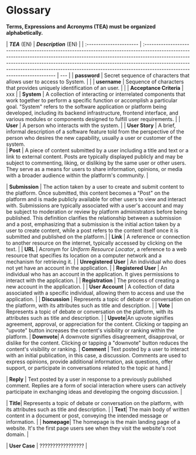 # Glossary

**Terms, Expressions and Acronyms (TEA) must be organized alphabetically.**

| **_TEA_** (EN)          | **_Description_** (EN)                                                                                                                                                                                                                                                                                                                                            |
| :---------------------- | :---------------------------------------------------------------------------------------------------------------------------------------------------------------------------------------------------------------------------------------------------------------------------------------------------------------------------------------------------------------- | --- |
| **password**            | Secret sequence of characters that allows user to access to System.                                                                                                                                                                                                                                                                                               |     |
| **username**            | Sequence of characters that provides uniquely identification of an user.                                                                                                                                                                                                                                                                                          |     |
| **Acceptance Criteria** | xxx                                                                                                                                                                                                                                                                                                                                                               |
| **System**              | A collection of interacting or interrelated components that work together to perform a specific function or accomplish a particular goal. "System" refers to the software application or platform being developed, including its backend infrastructure, frontend interface, and various modules or components designed to fulfill user requirements.             |
| **User**                | A person who interacts with the system.                                                                                                                                                                                                                                                                                                                           |
| **User Story** | A brief, informal description of a software feature told from the perspective of the person who desires the new capability, usually a user or customer of the system.                                                                                                                                                                     
| **Post**                | A piece of content submitted by a user including a title and text or a link to external content. Posts are typically displayed publicly and may be subject to commenting, liking, or disliking by the same user or other users. They serve as a means for users to share information, opinions, or media with a broader audience within the platform's community. |

| **Submission** | The action taken by a user to create and submit content to the platform. Once submitted, this content becomes a "Post" on the platform and is made publicly available for other users to view and interact with. Submissions are typically associated with a user's account and may be subject to moderation or review by platform administrators before being published. This definition clarifies the relationship between a submission and a post, emphasizing that a submission is the initial action taken by a user to create content, while a post refers to the content itself once it is submitted and published on the platform.|
| **Link** | A reference or connection to another resource on the internet, typically accessed by clicking on the text. |
| **URL** | Acronym for _Uniform Resource Locator_, a reference to a web resource that specifies its location on a computer network and a mechanism for retrieving it. |
| **Unregistered User** | An individual who does not yet have an account in the application. |
| **Registered User** | An individual who has an account in the application. It gives permissions to interact with the application. |
| **Registration** | The process of creating a new account in the application. |
| **User Account** | A collection of data associated with a specific individual, allowing them to access and use the application. |
| **Discussion** | Represents a topic of debate or conversation on the platform, with its attributes such as title and description. |
| **Vote** | Represents a topic of debate or conversation on the platform, with its attributes such as title and description. |
| **Upvote**|An upvote signifies agreement, approval, or appreciation for the content. Clicking or tapping an "upvote" button increases the content's visibility or ranking within the platform.
| **Downvote**| A downvote signifies disagreement, disapproval, or dislike for the content. Clicking or tapping a "downvote" button reduces the content's visibility or ranking.
| **Comment** | Text posted by a user to interact with an initial publication, in this case, a discussion. Comments are used to express opinions, provide additional information, ask questions, offer support, or participate in conversations related to the topic at hand.|

| **Reply** | Text posted by a user in response to a previously published comment. Replies are a form of social interaction where users can actively participate in exchanging ideas and developing the ongoing discussion. |

| **Title**| Represents a topic of debate or conversation on the platform, with its attributes such as title and description. |
| **Text**| The main body of written content in a document or post, conveying the intended message or information. |
| **homepage**| The homepage is the main landing page of a website. It's the first page users see when they visit the website's root domain. |

| **User Case** | ?????????????????                        |
